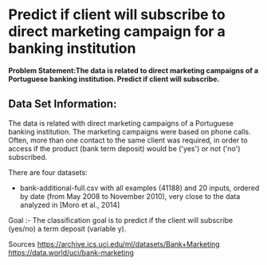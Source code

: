 
# Predict if client will subscribe to direct marketing campaign for a banking institution

**Problem Statement:The data is related to direct marketing campaigns of a Portuguese banking institution. Predict if client will
subscribe.**

## Data Set Information:
The data is related with direct marketing campaigns of a Portuguese banking institution. The marketing campaigns
were based on phone calls. Often, more than one contact to the same client was required, in order to access if the
product (bank term deposit) would be ('yes') or not ('no') subscribed.

There are four datasets:
- bank-additional-full.csv with all examples (41188) and 20 inputs, ordered by date (from May 2008 to
November 2010), very close to the data analyzed in [Moro et al., 2014]

Goal :- The classification goal is to predict if the client will subscribe (yes/no) a term deposit (variable y).

Sources
https://archive.ics.uci.edu/ml/datasets/Bank+Marketing
https://data.world/uci/bank-marketing
